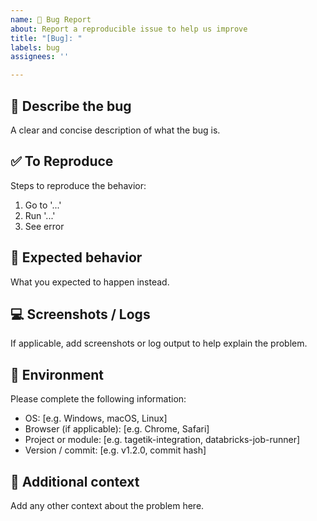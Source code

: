```yaml
---
name: 🐞 Bug Report
about: Report a reproducible issue to help us improve
title: "[Bug]: "
labels: bug
assignees: ''

---
```


## 🐛 Describe the bug

A clear and concise description of what the bug is.

## ✅ To Reproduce

Steps to reproduce the behavior:
1. Go to '...'
2. Run '...'
3. See error

## 🧪 Expected behavior

What you expected to happen instead.

## 💻 Screenshots / Logs

If applicable, add screenshots or log output to help explain the problem.

## 🧭 Environment

Please complete the following information:
- OS: [e.g. Windows, macOS, Linux]
- Browser (if applicable): [e.g. Chrome, Safari]
- Project or module: [e.g. tagetik-integration, databricks-job-runner]
- Version / commit: [e.g. v1.2.0, commit hash]

## 📝 Additional context

Add any other context about the problem here.
